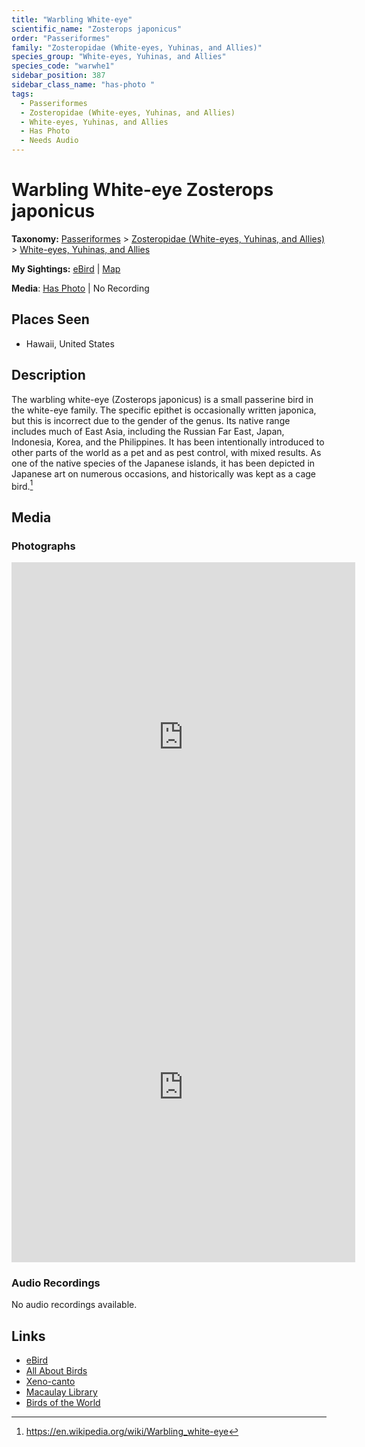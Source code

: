 ```yaml
---
title: "Warbling White-eye"
scientific_name: "Zosterops japonicus"
order: "Passeriformes"
family: "Zosteropidae (White-eyes, Yuhinas, and Allies)"
species_group: "White-eyes, Yuhinas, and Allies"
species_code: "warwhe1"
sidebar_position: 387
sidebar_class_name: "has-photo "
tags: 
  - Passeriformes
  - Zosteropidae (White-eyes, Yuhinas, and Allies)
  - White-eyes, Yuhinas, and Allies
  - Has Photo
  - Needs Audio
---
```


# Warbling White-eye <span className='sci_name'>Zosterops japonicus</span>

**Taxonomy:** [Passeriformes](/tags/passeriformes) > [Zosteropidae (White-eyes, Yuhinas, and Allies)](/tags/zosteropidae-white-eyes-yuhinas-and-allies) > [White-eyes, Yuhinas, and Allies](/tags/white-eyes-yuhinas-and-allies)

**My Sightings:** [eBird](https://ebird.org/lifelist?r=world&time=life&spp=warwhe1) | [Map](/map?species_code=warwhe1)

**Media**: [Has Photo](https://media.ebird.org/catalog?userId=USER4436073&taxonCode=warwhe1&mediaType=photo&view=grid) | No Recording

## Places Seen

* Hawaii, United States

## Description
The warbling white-eye (Zosterops japonicus) is a small passerine bird in the white-eye family. The specific epithet is occasionally written japonica, but this is incorrect due to the gender of the genus. Its native range includes much of East Asia, including the Russian Far East, Japan, Indonesia, Korea, and the Philippines. It has been intentionally introduced to other parts of the world as a pet and as pest control, with mixed results.  As one of the native species of the Japanese islands, it has been depicted in Japanese art on numerous occasions, and historically was kept as a cage bird.[^1]

[^1]: https://en.wikipedia.org/wiki/Warbling_white-eye

## Media
### Photographs
<iframe src="https://macaulaylibrary.org/asset/627873396/embed" width="550" height="560" frameborder="0" allowfullscreen></iframe>
<iframe src="https://macaulaylibrary.org/asset/627873395/embed" width="550" height="560" frameborder="0" allowfullscreen></iframe>

### Audio Recordings
No audio recordings available.

## Links
* [eBird](https://ebird.org/species/warwhe1) 
* [All About Birds](https://www.allaboutbirds.org/guide/warwhe1) 
* [Xeno-canto](https://www.xeno-canto.org/species/zosterops-japonicus) 
* [Macaulay Library](https://search.macaulaylibrary.org/catalog?taxonCode=warwhe1&sort=rating_rank_desc)
* [Birds of the World](https://birdsoftheworld.org/bow/species/warwhe1)
